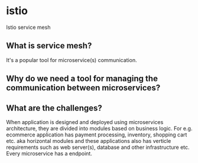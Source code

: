 # istio
Istio service mesh

## What is service mesh?
It's a popular tool for microservice(s) communication.

## Why do we need a tool for managing the communication between microservices?

## What are the challenges?
When application is designed and deployed using microservices architecture, they are divided into modules based on business logic. For e.g. ecommerce application has payment processing, inventory, shopping cart etc. aka horizontal modules and these applications also has verticle requirements such as web server(s), database and other infrastructure etc.
Every microservice has a endpoint.
